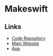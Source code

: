 # Makeswift

<!--
https://vercel.com/templates/next.js/makeswift-starter
-->

## Links

- [Code Repository](https://github.com/makeswift/makeswift)
- [Main Website](https://makeswift.com)
- [App](https://app.makeswift.com)

<!--
https://github.com/makeswift/netlify-custom-host
https://github.com/makeswift/burrow
https://github.com/makeswift/catalyst-demo
https://github.com/makeswift/makeswift/tree/main/apps/nextjs-app-router

https://wollek-club.vercel.app
-->

